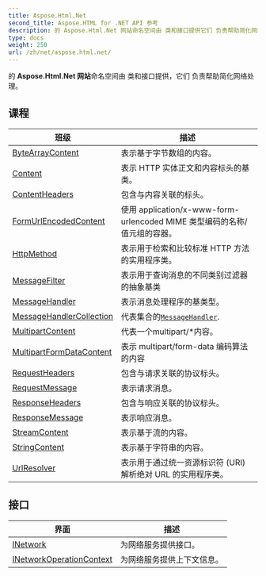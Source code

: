 ```yaml
---
title: Aspose.Html.Net
second_title: Aspose.HTML for .NET API 参考
description: 的 Aspose.Html.Net 网站命名空间由 类和接口提供它们 负责帮助简化网络处理
type: docs
weight: 250
url: /zh/net/aspose.html.net/
---
```

的 **Aspose.Html.Net 网站**命名空间由 类和接口提供，它们 负责帮助简化网络处理。

## 课程

| 班级 | 描述 |
| --- | --- |
| [ByteArrayContent](./bytearraycontent/) | 表示基于字节数组的内容。 |
| [Content](./content/) | 表示 HTTP 实体正文和内容标头的基类。 |
| [ContentHeaders](./contentheaders/) | 包含与内容关联的标头。 |
| [FormUrlEncodedContent](./formurlencodedcontent/) | 使用 application/x-www-form-urlencoded MIME 类型编码的名称/值元组的容器。 |
| [HttpMethod](./httpmethod/) | 表示用于检索和比较标准 HTTP 方法的实用程序类。 |
| [MessageFilter](./messagefilter/) | 表示用于查询消息的不同类别过滤器的抽象基类 |
| [MessageHandler](./messagehandler/) | 表示消息处理程序的基类型。 |
| [MessageHandlerCollection](./messagehandlercollection/) | 代表集合的[`MessageHandler`](../aspose.html.net/messagehandler/). |
| [MultipartContent](./multipartcontent/) | 代表一个multipart/*内容。 |
| [MultipartFormDataContent](./multipartformdatacontent/) | 表示 multipart/form-data 编码算法的内容 |
| [RequestHeaders](./requestheaders/) | 包含与请求关联的协议标头。 |
| [RequestMessage](./requestmessage/) | 表示请求消息。 |
| [ResponseHeaders](./responseheaders/) | 包含与响应关联的协议标头。 |
| [ResponseMessage](./responsemessage/) | 表示响应消息。 |
| [StreamContent](./streamcontent/) | 表示基于流的内容。 |
| [StringContent](./stringcontent/) | 表示基于字符串的内容。 |
| [UrlResolver](./urlresolver/) | 表示用于通过统一资源标识符 (URI) 解析绝对 URL 的实用程序类。 |
## 接口

| 界面 | 描述 |
| --- | --- |
| [INetwork](./inetwork/) | 为网络服务提供接口。 |
| [INetworkOperationContext](./inetworkoperationcontext/) | 为网络服务提供上下文信息。 |


